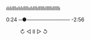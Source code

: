 ılılılllıılılıllllıılılllılllllılllllılllllı

0:24 ─●──────────── -2:56

ㅤㅤㅤ↻      ◁ II ▷     ↺





